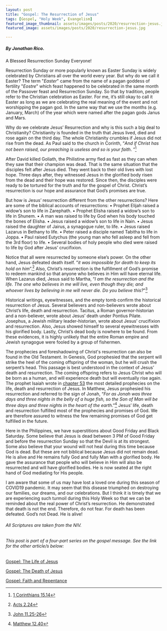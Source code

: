 ```yaml
---
layout: post
title: "Gospel: The Resurrection of Jesus"
tags: [Gospel, "Holy Week", Evangelism]
featured_image_thumbnail: assets/images/posts/2020/resurrection-jesus.jpg
featured_image: assets/images/posts/2020/resurrection-jesus.jpg

---
```


##### By Jonathan Rico.



A Blessed Resurrection Sunday Everyone!



Resurrection Sunday or more popularly known as Easter Sunday is widely celebrated by Christians all over the world every year. But why do we call it Easter? The term "*Easter*" came from the name of a pagan goddess of fertility "*Eostre*" which feast happened to be celebrated in the same month of the Passover feast and Resurrection Sunday. So that by tradition, people refer to the Christian celebration as Easter. For me, it’s still okay to call it Easter as long as we are celebrating the real meaning of the event and not worshipping the pagan god. In the same way that we use the months (e.g. January, March) of the year which were named after the pagan gods Janus and Mars.



Why do we celebrate Jesus’ Resurrection and why is this such a big deal to Christianity? Christianity is founded in the truth that Jesus lived, died and rose again on the third day. The whole Christianity crumbles if Jesus did not rise from the dead. As Paul said to the church in Corinth, “*And if Christ has not been raised, our preaching is useless and so is your faith*. ”[^1]



After David killed Goliath, the Philistine army fled as fast as they can when they saw that their champion was dead. That is the same situation that the disciples felt after Jesus died. They went back to their old lives with lost hope. Three days after, they witnessed Jesus in the glorified body risen from the dead and their hope was restored. Since then, the disciples were ready to be tortured for the truth and for the gospel of Christ. Christ’s resurrection is our hope and assurance that God’s promises are true.



But how is Jesus’ resurrection different from the other resurrections?
Here are some of the biblical accounts of resurrections:
• Prophet Elijah raised a widow’s son to life in Zarephath.
• Prophet Elisha raised a widow’s son to life in Shunem.
• A man was raised to life by God when his body touched the bones of Elisha.
• Jesus raised a widow’s son to life in Nain.
• Jesus raised the daughter of Jairus, a synagogue ruler, to life.
• Jesus raised Lazarus in Bethany to life.
• Peter raised a disciple named Tabitha to life in Joppa.
• Paul raised Eutychus (the young man who fell asleep and fell from the 3rd floor) to life.
• Several bodies of holy people who died were raised to life by God after Jesus’ crucifixion.



Notice that all were resurrected by someone else’s power. On the other hand, Jesus defeated death itself. ”*it was impossible for death to keep its hold on him*”.[^2] Also, Christ’s resurrection is the fulfillment of God’s promise to redeem mankind so that anyone who believes in Him will have eternal life. When Lazarus died, Jesus said to Martha, “*I am the resurrection and the life. The one who believes in me will live, even though they die; and whoever lives by believing in me will never die. Do you believe this?*”[^3]



Historical writings, eyewitnesses, and the empty tomb confirm the historical resurrection of Jesus. Several believers and non-believers wrote about Christ’s life, death and resurrection. Tacitus, a Roman governor-historian and a non-believer, wrote about Jesus’ death under Pontius Pilate. Josephus, a Jewish military leader-historian, wrote about Jesus’ crucifixion and resurrection. Also, Jesus showed himself to several eyewitnesses with his glorified body. Lastly, Christ’s dead body is nowhere to be found. From these evidences, it is highly unlikely that the entire Roman empire and Jewish synagogue were fooled by a group of fishermen.



The prophecies and foreshadowing of Christ's resurrection can also be found in the Old Testament. In Genesis, God prophesied that the serpent will strike the heel of the coming offspring of the woman, but he will crush the serpent’s head. This passage is best understood in the context of Jesus’ death and resurrection. The coming offspring refers to Jesus Christ who will be born as a human, and will experience death but will eventually rise again. The prophet Isaiah wrote in [chapter 53](https://biblia.com/bible/niv/isaiah/53) the most detailed prophecies on the life, death and resurrection of Jesus. In Matthew, Jesus prophesied his resurrection and referred to the sign of Jonah, “*For as Jonah was three days and three nights in the belly of a huge fish, so the Son of Man will be three days and three nights in the heart of the earth*.”[^4] Jesus’ life, death and resurrection fulfilled most of the prophecies and promises of God. We are therefore assured to witness the few remaining promises of God get fulfilled in the future.



Here in the Philippines, we have superstitions about Good Friday and Black Saturday. Some believe that Jesus is dead between 3 PM of Good Friday and before the resurrection Sunday so that the Devil is at its strongest. Some also believe that your wound will not heal during this time because God is dead. But these are not biblical because Jesus did not remain dead. He is alive and He remains fully God and fully Man with a glorified body. He gave the assurance that people who will believe in Him will also be resurrected and will have glorified bodies. He is now seated at the right hand of God mediating for His people.



I am aware that some of us may have lost a loved one during this season of COVID19 pandemic. It may seem that this disease triumphed on destroying our families, our dreams, and our celebrations. But I think it is timely that we are experiencing such turmoil during this Holy Week so that we can be reminded about the real power of Christ’s resurrection. He demonstrated that death is not the end. Therefore, do not fear. For death has been defeated. God’s not Dead. He is alive!



[^1]: [1 Corinthians 15.14](https://biblia.com/bible/niv/1-corinthians/15/14)
[^2]: [Acts 2.24](https://biblia.com/bible/niv/acts/2/24)
[^3]: [John 11.25-26](https://biblia.com/bible/niv/john/11/25-26)
[^4]: [Matthew 12.40](https://biblia.com/bible/niv/matthew/12/40)



###### All Scriptures are taken from the NIV.

###### This post is part of a four-part series on the gospel message. See the link for the other article/s below:

[Gospel: The Life of Jesus](/life-of-jesus)

[Gospel: The Death of Jesus](/death-of-jesus)

[Gospel: Faith and Repentance](/faith-and-repentance)